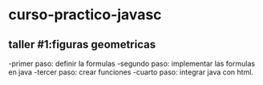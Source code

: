 # curso-practico-javasc

 ## taller #1:figuras geometricas 

 -primer paso: definir la formulas 
 -segundo paso: implementar las formulas en java 
 -tercer paso: crear funciones 
 -cuarto paso: integrar java con html.
 